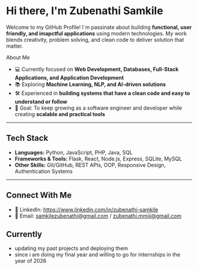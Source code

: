 # Hi there, I'm Zubenathi Samkile

Welcome to my GitHub Profile!
I`m passinate about building **functional, user friendly, and imapctful applications** using modern technologies. My work blends creativity, problem solving, and clean code to deliver solution that matter.

 About Me
- 💻 Currently focused on **Web Development, Databases, Full-Stack Applications, and Application Development**  
- 📚 Exploring **Machine Learning, NLP, and AI-driven solutions**  
- 🛠️ Experienced in **building systems that have a clean code and easy to understand or follow**  
- 🎯 Goal: To keep growing as a software engineer and developer while creating **scalable and practical tools** 

---
## Tech Stack
- **Languages:** Python, JavaScript, PHP, Java, SQL  
- **Frameworks & Tools:** Flask, React, Node.js, Express, SQLite, MySQL  
- **Other Skills:** Git/GitHub, REST APIs, OOP, Responsive Design, Authentication Systems  
---

## Connect With Me  
- 💼 LinkedIn: https://www.linkedin.com/in/zubenathi-samkile    
- 📧 Email: samkilezubenathi@gmail.com / zubenathi.mmiii@gmail.com

## Currently 
- updating my past projects and deploying them
- since i am doing my final year and willing to go for internships in the year of 2026
  
